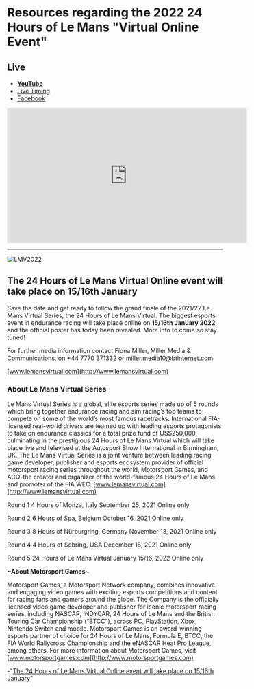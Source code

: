 # Resources regarding the 2022 24 Hours of Le Mans "Virtual Online Event"

## Live

- [**YouTube**](https://www.youtube.com/embed/IYMz79albx0?controls=0)
- [Live Timing](https://livetiming.alkamelsystems.com/lmvirtualseries?fbclid=IwAR2oafRl0NPEEeyuOf6M6Jiv8KHHJw5FsNsL4Bqs1omoP_94fnpnloqW4pk)
- [Facebook](https://fb.me/e/1LrKsBZDY)

<iframe width="560" height="315" src="https://www.youtube.com/embed/IYMz79albx0?controls=0" title="YouTube video player" frameborder="0" allow="accelerometer; autoplay; clipboard-write; encrypted-media; gyroscope; picture-in-picture" allowfullscreen></iframe>

***

![LMV2022](https://user-images.githubusercontent.com/43663476/149269391-e26c881e-39f0-4340-8a81-35fe7241785d.png)

## The 24 Hours of Le Mans Virtual Online event will take place on 15/16th January

Save the date and get ready to follow the grand finale of the 2021/22 Le Mans Virtual Series, the 24 Hours of Le Mans Virtual.  The biggest esports event in endurance racing will take place online on **15/16th January 2022**, and the official poster has today been revealed.  More info to come so stay tuned!

For further media information contact Fiona Miller, Miller Media & Communications, on +44 7770 371332 or [miller.media10@btinternet.com](mailto:miller.media10@btinternet.com)

[www.lemansvirtual.com](http://www.lemansvirtual.com)

### About Le Mans Virtual Series

Le Mans Virtual Series is a global, elite esports series made up of 5 rounds which bring together endurance racing and sim racing’s top teams to compete on some of the world’s most famous racetracks. International FIA-licensed real-world drivers are teamed up with leading esports protagonists to take on endurance classics for a total prize fund of US$250,000, culminating in the prestigious 24 Hours of Le Mans Virtual which will take place live and televised at the Autosport Show International in Birmingham, UK. The Le Mans Virtual Series is a joint venture between leading racing game developer, publisher and esports ecosystem provider of official motorsport racing series throughout the world, Motorsport Games, and ACO-the creator and organizer of the world-famous 24 Hours of Le Mans and promoter of the FIA WEC.  [www.lemansvirtual.com](http://www.lemansvirtual.com)

Round 1   4 Hours of Monza, Italy                              September 25, 2021                                   Online only

Round 2   6 Hours of Spa, Belgium                             October 16, 2021                                        Online only

Round 3   8 Hours of Nürburgring, Germany           November 13, 2021                                    Online only

Round 4   4 Hours of Sebring, USA                             December 18, 2021                                    Online only

Round 5   24 Hours of Le Mans Virtual                     January 15/16, 2022                                   Online only

**~About Motorsport Games~**

Motorsport Games, a Motorsport Network company, combines innovative and engaging video games with exciting esports competitions and content for racing fans and gamers around the globe. The Company is the officially licensed video game developer and publisher for iconic motorsport racing series, including NASCAR, INDYCAR, 24 Hours of Le Mans and the British Touring Car Championship (“BTCC”), across PC, PlayStation, Xbox, Nintendo Switch and mobile. Motorsport Games is an award-winning esports partner of choice for 24 Hours of Le Mans, Formula E, BTCC, the FIA World Rallycross Championship and the eNASCAR Heat Pro League, among others. For more information about Motorsport Games, visit [www.motorsportgames.com](http://www.motorsportgames.com)

-"[The 24 Hours of Le Mans Virtual Online event will take place on 15/16th January](https://lemansvirtual.com/the-24-hours-of-le-mans-virtual-online-event-will-take-place-on-15-16th-january/)"